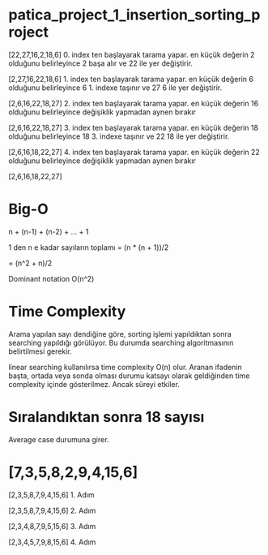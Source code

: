 # patica_project_1_insertion_sorting_project
[22,27,16,2,18,6] 0. index ten başlayarak tarama yapar. en küçük değerin 2 olduğunu belirleyince 2 başa alır ve 22 ile yer değiştirir.

[2,27,16,22,18,6] 1. index ten başlayarak tarama yapar. en küçük değerin 6 olduğunu belirleyince 6 1. indexe taşınır ve 27 6 ile yer değiştirir.

[2,6,16,22,18,27] 2. index ten başlayarak tarama yapar. en küçük değerin 16 olduğunu belirleyince değişiklik yapmadan aynen bırakır

[2,6,16,22,18,27] 3. index ten başlayarak tarama yapar. en küçük değerin 18 olduğunu belirleyince 18 3. indexe taşınır ve 22 18 ile yer değiştirir.

[2,6,16,18,22,27] 4. index ten başlayarak tarama yapar. en küçük değerin 22 olduğunu belirleyince değişiklik yapmadan aynen bırakır

[2,6,16,18,22,27]

# Big-O
n + (n-1) + (n-2) + ... + 1

1 den n e kadar sayıların toplamı = (n * (n + 1))/2

= (n^2 + n)/2

Dominant notation O(n^2)

# Time Complexity
Arama yapılan sayı dendiğine göre, sorting işlemi yapıldıktan sonra searching yapıldığı görülüyor. Bu durumda searching algoritmasının belirtilmesi gerekir.

linear searching kullanılırsa time complexity O(n) olur. Aranan ifadenin başta, ortada veya sonda olması durumu katsayı olarak geldiğinden time complexity içinde gösterilmez. Ancak süreyi etkiler.

# Sıralandıktan sonra 18 sayısı 
Average case durumuna girer.

# [7,3,5,8,2,9,4,15,6]
[2,3,5,8,7,9,4,15,6] 1. Adım

[2,3,5,8,7,9,4,15,6] 2. Adım

[2,3,4,8,7,9,5,15,6] 3. Adım

[2,3,4,5,7,9,8,15,6] 4. Adım


